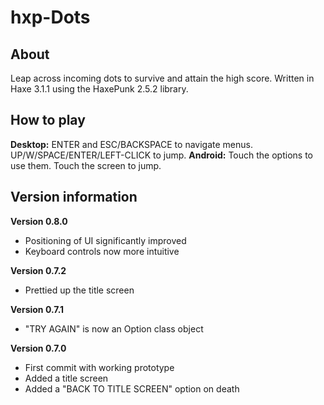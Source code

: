 # hxp-Dots

## About
Leap across incoming dots to survive and attain the high score. Written in Haxe 3.1.1 using the HaxePunk 2.5.2 library.

## How to play

**Desktop:** ENTER and ESC/BACKSPACE to navigate menus. UP/W/SPACE/ENTER/LEFT-CLICK to jump.
**Android:** Touch the options to use them. Touch the screen to jump.

## Version information

**Version 0.8.0**
* Positioning of UI significantly improved
* Keyboard controls now more intuitive

**Version 0.7.2**
* Prettied up the title screen

**Version 0.7.1**
* "TRY AGAIN" is now an Option class object

**Version 0.7.0**
* First commit with working prototype
* Added a title screen
* Added a "BACK TO TITLE SCREEN" option on death
